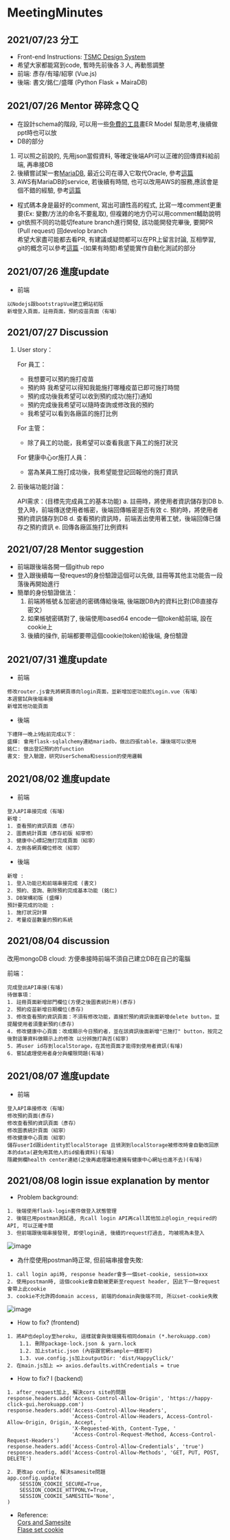 # MeetingMinutes

## 2021/07/23 分工
 - Front-end Instructions: [TSMC Design System](https://zeroheight.com/5e50b6e36/p/957ef9-instructions)
 - 希望大家都能寫到code, 暫時先前後各３人, 再動態調整
 - 前端: 彥存/有璿/紹寧 (Vue.js)
 - 後端: 書文/銘仁/盛暉 (Python Flask + MairaDB)


## 2021/07/26 Mentor 碎碎念ＱＱ
- 在設計schema的階段, 可以用一些[免費的工具](https://online.visual-paradigm.com/tw/diagrams/solutions/free-erd-tool/)畫ER Model 幫助思考,後續做ppt時也可以放
- DB的部分
 1. 可以照之前說的, 先用json當假資料, 等確定後端API可以正確的回傳資料給前端, 再串接DB
 2. 後續嘗試架一套[MariaDB](https://mariadb.org/), 最近公司在導入它取代Oracle, 參考[這篇](https://mariadb.com/resources/blog/how-to-connect-python-programs-to-mariadb/)
 3. AWS有MariaDB的service, 若後續有時間, 也可以改用AWS的服務,應該會是個不錯的經驗, 參考[這篇](https://aws.amazon.com/tw/getting-started/hands-on/create-mariadb-db/)
- 程式碼本身是最好的comment, 寫出可讀性高的程式, 比寫一堆comment更重要(Ex: 變數/方法的命名不要亂取), 但複雜的地方仍可以用comment輔助說明
- git依照不同的功能切feature branch進行開發, 該功能開發完畢後, 要開PR (Pull request) 回develop branch<br>希望大家盡可能都去看PR, 有建議或疑問都可以在PR上留言討論, 互相學習, git的概念可以參考[這篇](https://gitbook.tw/chapters/gitflow/why-need-git-flow.html)
-(如果有時間)希望能實作自動化測試的部分

## 2021/07/26 進度update
- 前端
```
以Nodejs跟bootstrapVue建立網站初版
新增登入頁面，註冊頁面，預約疫苗頁面（有璿）
```

## 2021/07/27 Discussion

1.   User story：
     
     For 員工：
     * 我想要可以預約施打疫苗
     * 預約時 我希望可以得知我能施打哪種疫苗已即可施打時間
     * 預約成功後我希望可以收到預約成功(施打)通知
     * 預約完成後我希望可以隨時查詢或修改我的預約
     * 我希望可以看到各廠區的施打比例
     
     For 主管：
     * 除了員工的功能，我希望可以查看我底下員工的施打狀況
     
     For 健康中心or施打人員：
     * 當為某員工施打成功後，我希望能登記回報他的施打資訊
     
2.   前後端功能討論：

     API需求：(目標先完成員工的基本功能)
     a. 註冊時，將使用者資訊儲存到DB
     b. 登入時，前端傳送使用者帳密，後端回傳帳密是否有效
     c. 預約時，將使用者預約資訊儲存到DB
     d. 查看預約資訊時，前端丟出使用著工號，後端回傳已儲存之預約資訊
     e. 回傳各廠區施打比例資料


## 2021/07/28 Mentor suggestion

- 前端跟後端各開一個github repo
- 登入跟後續每一發request的身份驗證這個可以先做, 註冊等其他主功能告一段落後再開始進行
- 簡單的身份驗證做法：
    1. 前端將帳號＆加密過的密碼傳給後端, 後端跟DB內的資料比對(DB直接存密文）
    2. 如果帳號密碼對了, 後端使用based64 encode一個token給前端, 設在cookie上
    3. 後續的操作, 前端都要帶這個cookie(token)給後端, 身份驗證 

## 2021/07/31 進度update
- 前端
```
修改router.js會先將網頁導向login頁面，並新增加密功能於Login.vue（有璿）
本週嘗試與後端串接
新增其他功能頁面
```
- 後端
```
下禮拜一晚上9點前完成以下：
盛輝: 會用flask-sqlalchemy連結mariadb，做出四張table，讓後端可以使用
銘仁: 做出登記預約的function
書文: 登入驗證，研究UserSchema和session的使用邏輯
```

## 2021/08/02 進度update

- 前端
```
登入API串接完成（有璿）
新增：
1. 查看預約資訊頁面（彥存）
2. 圖表統計頁面（彥存初版 紹寧修）
3. 健康中心標記施打完成頁面（紹寧）
4. 左側各網頁欄位修改（紹寧）
```
- 後端
```
新增 :
1. 登入功能已和前端串接完成 (書文)
2. 預約、查詢、刪除預約完成基本功能 (銘仁)
3. DB架構初版 (盛暉)
預計要完成的功能 :
1. 施打狀況計算
2. 考量疫苗數量的預約系統
```

## 2021/08/04 discussion

改用mongoDB cloud: 方便串接時前端不須自己建立DB在自己的電腦

前端：
```
完成登出API串接(有璿)
待做事項：
1. 註冊頁面新增部門欄位(方便之後圖表統計用)(彥存)
2. 預約疫苗新增日期欄位(彥存)
3. 修改查看預約資訊頁面：不須有修改功能，直接於預約資訊後面新增delete button，並提醒使用者須重新預約(彥存)
4. 修改健康中心頁面：改成顯示今日預約者，並在該資訊後面新增"已施打" button，按完之後對這筆資料做顯示上的修改 以分辨施打與否(紹寧)
5. 將user id存到localStorage，在其他頁面才能得到使用者資訊(有璿)
6. 嘗試處理使用者身分與權限問題(有璿)
```

## 2021/08/07 進度update
- 前端
```
登入API串接修改（有璿）
修改預約頁面(彥存)
修改查看預約資訊頁面（彥存）
修改圖表統計頁面（紹寧）
修改健康中心頁面（紹寧）
儲存userId跟identity於localStorage 且偵測到localStorage被修改時會自動改回原本的data(避免用其他人的id偷看資料)(有璿)
隱藏側欄health center連結(之後再處理讓他連擁有健康中心網址也進不去)(有璿)
```
## 2021/08/08 login issue explanation by mentor
- Problem background:
```
1. 後端使用flask-login套件做登入狀態管理
2. 後端已用postman測試過, 先call login API再call其他加上@login_required的API, 可以正確卡關
3. 但前端跟後端串接發現, 即使login過, 後續的request打過去, 均被視為未登入
```

![image](https://github.com/TSMCHappyClick/MeetingMinutes/blob/main/images/request-header.png)

- 為什麼使用postman時正常, 但前端串接會失敗:
```
1. call login api時, response header會多一個set-cookie, session=xxx
2. 使用postman時, 這個cookie會自動被更新至request header, 因此下一發request會帶上此cookie
3. cookie不允許跨domain access, 前端的domain與後端不同, 所以set-cookie失敗
```

![image](https://github.com/TSMCHappyClick/MeetingMinutes/blob/main/images/response-set-header.png)

- How to fix? (frontend) 
```
1. 將AP也deploy至heroku, 這樣就會與後端擁有相同domain (*.herokuapp.com)
    1.1. 刪除package-lock.json ＆ yarn.lock
    1.2. 加上static.json (內容跟官網sample一樣即可)
    1.3. vue.config.js加上outputDir: 'dist/HappyClick/'
2. 在main.js加上 => axios.defaults.withCredentials = true
```
- How to fix? I  (backend)

```
1. after_request加上, 解決cors site的問題
response.headers.add('Access-Control-Allow-Origin', 'https://happy-click-gui.herokuapp.com')
response.headers.add('Access-Control-Allow-Headers',
                     'Access-Control-Allow-Headers, Access-Control-Allow-Origin, Origin, Accept, '
                     'X-Requested-With, Content-Type, '
                     'Access-Control-Request-Method, Access-Control-Request-Headers')
response.headers.add('Access-Control-Allow-Credentials', 'true')
response.headers.add('Access-Control-Allow-Methods', 'GET, PUT, POST, DELETE')

2. 更改ap config, 解決samesite問題
app.config.update(
    SESSION_COOKIE_SECURE=True,
    SESSION_COOKIE_HTTPONLY=True,
    SESSION_COOKIE_SAMESITE='None',
)
```

- Reference:
  <br/>
  [Cors and Samesite](https://medium.com/d-d-mag/%E5%92%8C-cors-%E8%B7%9F-cookie-%E6%89%93%E4%BA%A4%E9%81%93-dd420ccc7399)
  <br/>
  [Flase set cookie](https://flask.palletsprojects.com/en/2.0.x/security/#set-cookie-options)